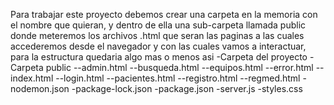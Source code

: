 Para trabajar este proyecto debemos crear una carpeta en la memoria con el nombre que quieran, y dentro de ella una sub-carpeta llamada public donde meteremos los archivos .html que seran las paginas a las cuales accederemos desde el navegador y con las cuales vamos a interactuar, para la estructura quedaria algo mas o menos asi 
-Carpeta del proyecto
-Carpeta public
--admin.html
--busqueda.html
--equipos.html
--error.html
--index.html
--login.html
--pacientes.html
--registro.html
--regmed.html
-nodemon.json
-package-lock.json
-package.json
-server.js
-styles.css
